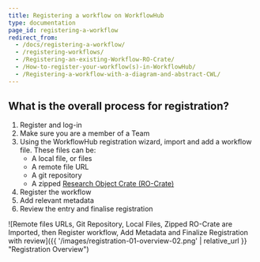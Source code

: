 ```yaml
---
title: Registering a workflow on WorkflowHub
type: documentation
page_id: registering-a-workflow
redirect_from: 
  - /docs/registering-a-workflow/
  - /registering-workflows/
  - /Registering-an-existing-Workflow-RO-Crate/
  - /How-to-register-your-workflow(s)-in-WorkflowHub/
  - /Registering-a-workflow-with-a-diagram-and-abstract-CWL/
---
```



## What is the overall process for registration?

1. Register and log-in
2. Make sure you are a member of a Team
3. Using the WorkflowHub registration wizard, import and add a workflow file. These files can be:
   - A local file, or files 
   - A remote file URL 
   - A git repository 
   - A zipped [Research Object Crate (RO-Crate)](https://about.workflowhub.eu/Workflow-RO-Crate/)
4. Register the workflow
5. Add relevant metadata
6. Review the entry and finalise registration

![Remote files URLs, Git Repository, Local Files, Zipped RO-Crate are Imported, then Register workflow, Add Metadata and Finalize Registration with review]({{ '/images/registration-01-overview-02.png' | relative_url }} "Registration Overview")



